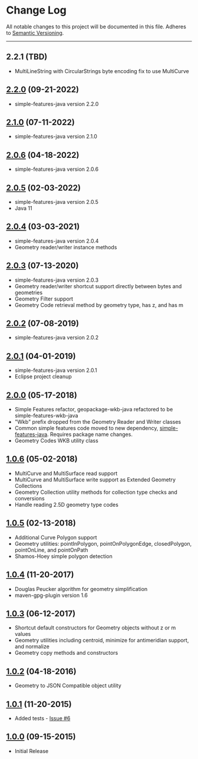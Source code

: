 # Change Log
All notable changes to this project will be documented in this file.
Adheres to [Semantic Versioning](http://semver.org/).

---

## 2.2.1 (TBD)

* MultiLineString with CircularStrings byte encoding fix to use MultiCurve

## [2.2.0](https://github.com/ngageoint/simple-features-wkb-java/releases/tag/2.2.0) (09-21-2022)

* simple-features-java version 2.2.0

## [2.1.0](https://github.com/ngageoint/simple-features-wkb-java/releases/tag/2.1.0) (07-11-2022)

* simple-features-java version 2.1.0

## [2.0.6](https://github.com/ngageoint/simple-features-wkb-java/releases/tag/2.0.6) (04-18-2022)

* simple-features-java version 2.0.6

## [2.0.5](https://github.com/ngageoint/simple-features-wkb-java/releases/tag/2.0.5) (02-03-2022)

* simple-features-java version 2.0.5
* Java 11

## [2.0.4](https://github.com/ngageoint/simple-features-wkb-java/releases/tag/2.0.4) (03-03-2021)

* simple-features-java version 2.0.4
* Geometry reader/writer instance methods

## [2.0.3](https://github.com/ngageoint/simple-features-wkb-java/releases/tag/2.0.3) (07-13-2020)

* simple-features-java version 2.0.3
* Geometry reader/writer shortcut support directly between bytes and geometries
* Geometry Filter support
* Geometry Code retrieval method by geometry type, has z, and has m

## [2.0.2](https://github.com/ngageoint/simple-features-wkb-java/releases/tag/2.0.2) (07-08-2019)

* simple-features-java version 2.0.2

## [2.0.1](https://github.com/ngageoint/simple-features-wkb-java/releases/tag/2.0.1) (04-01-2019)

* simple-features-java version 2.0.1
* Eclipse project cleanup

## [2.0.0](https://github.com/ngageoint/simple-features-wkb-java/releases/tag/2.0.0) (05-17-2018)

* Simple Features refactor, geopackage-wkb-java refactored to be simple-features-wkb-java
* "Wkb" prefix dropped from the Geometry Reader and Writer classes
* Common simple features code moved to new dependency, [simple-features-java](https://github.com/ngageoint/simple-features-java). Requires package name changes.
* Geometry Codes WKB utility class

## [1.0.6](https://github.com/ngageoint/geopackage-wkb-java/releases/tag/1.0.6) (05-02-2018)

* MultiCurve and MultiSurface read support
* MultiCurve and MultiSurface write support as Extended Geometry Collections
* Geometry Collection utility methods for collection type checks and conversions
* Handle reading 2.5D geometry type codes

## [1.0.5](https://github.com/ngageoint/geopackage-wkb-java/releases/tag/1.0.5) (02-13-2018)

* Additional Curve Polygon support
* Geometry utilities: pointInPolygon, pointOnPolygonEdge, closedPolygon, pointOnLine, and pointOnPath
* Shamos-Hoey simple polygon detection

## [1.0.4](https://github.com/ngageoint/geopackage-wkb-java/releases/tag/1.0.4) (11-20-2017)

* Douglas Peucker algorithm for geometry simplification
* maven-gpg-plugin version 1.6

## [1.0.3](https://github.com/ngageoint/geopackage-wkb-java/releases/tag/1.0.3) (06-12-2017)

* Shortcut default constructors for Geometry objects without z or m values
* Geometry utilities including centroid, minimize for antimeridian support, and normalize
* Geometry copy methods and constructors

## [1.0.2](https://github.com/ngageoint/geopackage-wkb-java/releases/tag/1.0.2) (04-18-2016)

* Geometry to JSON Compatible object utility

## [1.0.1](https://github.com/ngageoint/geopackage-wkb-java/releases/tag/1.0.1) (11-20-2015)

* Added tests - [Issue #6](https://github.com/ngageoint/geopackage-wkb-java/issues/6)

## [1.0.0](https://github.com/ngageoint/geopackage-wkb-java/releases/tag/1.0.0) (09-15-2015)

* Initial Release
